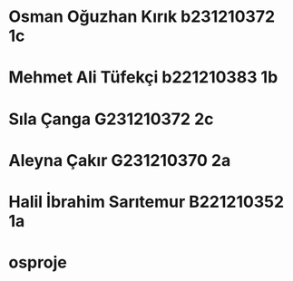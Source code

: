 # Osman Oğuzhan Kırık b231210372 1c
# Mehmet Ali Tüfekçi b221210383 1b
# Sıla Çanga G231210372 2c
# Aleyna Çakır G231210370 2a
# Halil İbrahim Sarıtemur B221210352 1a
# osproje